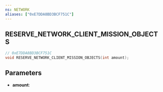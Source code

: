 ```yaml
---
ns: NETWORK
aliases: ["0xE7DDA8BD3BCF751C"]
---
```

## RESERVE_NETWORK_CLIENT_MISSION_OBJECTS

```c
// 0xE7DDA8BD3BCF751C
void RESERVE_NETWORK_CLIENT_MISSION_OBJECTS(int amount);
```

## Parameters
* **amount**:
